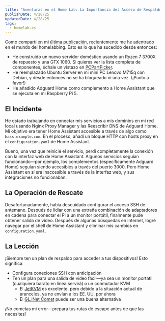 ```yaml
---
title: "Aventuras en el Home Lab: La Importancia del Acceso de Respaldo"
publishDate: 4/28/25
updatedDate: 4/28/25
tags:
  - homelab-es
---
```


Como compartí en mi [última publicación](/es/blog/adventures-in-homelabbing), recientemente me he adentrado en el mundo del homelabbing. Esto es lo que ha sucedido desde entonces:

* He construido un nuevo servidor doméstico usando un Ryzen 7 3700X de repuesto y una GTX 1060. Si quieres ver la lista completa de componentes, échale un vistazo en [PCPartPicker](https://pcpartpicker.com/user/Ethoss/saved/gp3QGX).
* He reemplazado Ubuntu Server en mi mini PC Lenovo M715q con Debian, y desde entonces no se ha bloqueado ni una vez. (¡Punto a favor!)
* He añadido Adguard Home como complemento a Home Assistant que se ejecuta en mi Raspberry Pi 5.

## El Incidente

He estado trabajando en conectar mis servicios a mis dominios en mi red local usando Nginx Proxy Manager y las Reescribir DNS de Adguard Home. Mi objetivo era tener Home Assistant accesible a través de algo como `hass.example.com`. En el proceso, añadí un bloque HTTP con hosts proxy en el `configuration.yaml` de Home Assistant.

Bueno, una vez que reinicié el servicio, perdí completamente la conexión con la interfaz web de Home Assistant. Algunos servicios seguían funcionando—por ejemplo, los complementos (específicamente Adguard Home) seguían siendo accesibles a través del puerto 3000. Pero Home Assistant en sí era inaccesible a través de la interfaz web, y sus integraciones no funcionaban.

## La Operación de Rescate

Desafortunadamente, había descuidado configurar el acceso SSH de antemano. Después de lidiar con una extraña combinación de adaptadores en cadena para conectar el Pi a un monitor portátil, finalmente pude obtener salida de video. Después de algunas búsquedas en internet, logré navegar por el shell de Home Assistant y eliminar mis cambios en `configuration.yaml`.

## La Lección

¡Siempre ten un plan de respaldo para acceder a tus dispositivos! Esto significa:
* Configura conexiones SSH con anticipación
* Ten un plan para una salida de video fácil—ya sea un monitor portátil (cualquiera barato en línea servirá) o un conmutador KVM
  * El [JetKVM](https://jetkvm.com/) es excelente, pero debido a la situación actual de aranceles, ya no envían a los EE. UU. por ahora
  * El [GL.iNet Comet](https://www.gl-inet.com/products/gl-rm1/) puede ser una buena alternativa

¡No cometas mi error—prepara tus rutas de escape antes de que las necesites!
